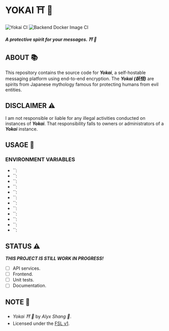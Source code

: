 # YOKAI :shinto_shrine: :japanese_ogre: 

![Yokai CI](https://github.com/alyxshang/yokai/actions/workflows/yokai.yml/badge.svg)
![Backend Docker Image CI](https://github.com/alyxshang/yokai/actions/workflows/docker.yml/badge.svg)

***A protective spirit for your messages. :shinto_shrine: :japanese_ogre:***

## ABOUT :books:

This repository contains the source code for ***Yokai***, a self-hostable 
messaging platform using end-to-end encryption. The ***Yokai (妖怪)*** are 
spirits from Japanese mythology famous for protecting humans from evil 
entities.

## DISCLAIMER :warning:

I am not responsible or liable for any illegal activities conducted on 
instances of ***Yokai***. That responsibility falls to owners or 
administrators of a ***Yokai*** instance.

## USAGE :hammer:

### ENVIRONMENT VARIABLES

- ``: 
- ``: 
- ``: 
- ``: 
- ``: 
- ``: 
- ``: 
- ``: 
- ``: 
- ``: 
- ``: 
- ``: 


## STATUS :warning:

***THIS PROJECT IS STILL WORK IN PROGRESS!***

- [ ] API services.
- [ ] Frontend.
- [ ] Unit tests.
- [ ] Documentation.

## NOTE :scroll:

- *Yokai :shinto_shrine: :japanese_ogre:* by *Alyx Shang :black_heart:*.
- Licensed under the [FSL v1](https://github.com/alyxshang/fair-software-license).

